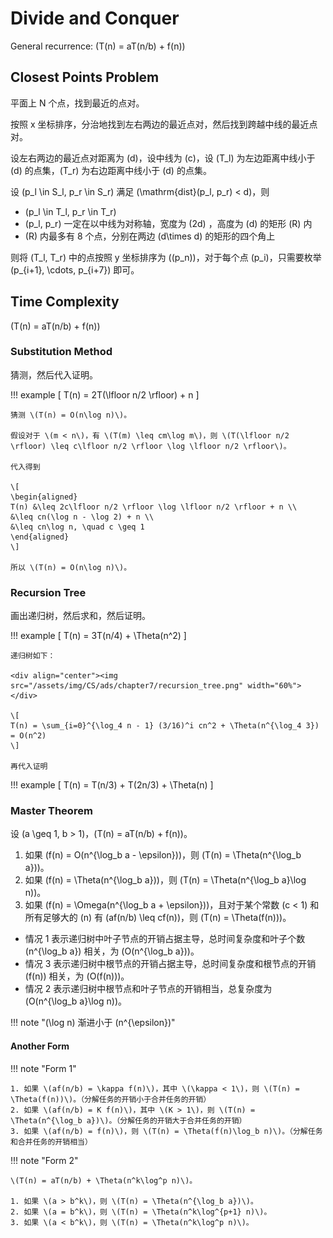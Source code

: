 # Divide and Conquer

General recurrence: \(T(n) = aT(n/b) + f(n)\)

## Closest Points Problem

平面上 N 个点，找到最近的点对。

按照 x 坐标排序，分治地找到左右两边的最近点对，然后找到跨越中线的最近点对。

设左右两边的最近点对距离为 \(d\)，设中线为 \(c\)，设 \(T_l\) 为左边距离中线小于 \(d\) 的点集，\(T_r\) 为右边距离中线小于 \(d\) 的点集。

设 \(p_l \in S_l, p_r \in S_r\) 满足 \(\mathrm{dist}(p_l, p_r) < d\)，则

- \(p_l \in T_l, p_r \in T_r\)
- \(p_l, p_r\) 一定在以中线为对称轴，宽度为 \(2d\) ，高度为 \(d\) 的矩形 \(R\) 内
- \(R\) 内最多有 8 个点，分别在两边 \(d\times d\) 的矩形的四个角上

则将 \(T_l, T_r\) 中的点按照 y 坐标排序为 \((p_n)\)，对于每个点 \(p_i\)，只需要枚举 \(p_{i+1}, \cdots, p_{i+7}\) 即可。

## Time Complexity

\(T(n) = aT(n/b) + f(n)\)

### Substitution Method

猜测，然后代入证明。

!!! example
    \[
    T(n) = 2T(\lfloor n/2 \rfloor) + n
    \]

    猜测 \(T(n) = O(n\log n)\)。

    假设对于 \(m < n\)，有 \(T(m) \leq cm\log m\)，则 \(T(\lfloor n/2 \rfloor) \leq c\lfloor n/2 \rfloor \log \lfloor n/2 \rfloor\)。

    代入得到

    \[
    \begin{aligned}
    T(n) &\leq 2c\lfloor n/2 \rfloor \log \lfloor n/2 \rfloor + n \\
    &\leq cn(\log n - \log 2) + n \\
    &\leq cn\log n, \quad c \geq 1
    \end{aligned}
    \]

    所以 \(T(n) = O(n\log n)\)。

### Recursion Tree

画出递归树，然后求和，然后证明。

!!! example
    \[
    T(n) = 3T(n/4) + \Theta(n^2)
    \]

    递归树如下：

    <div align="center"><img src="/assets/img/CS/ads/chapter7/recursion_tree.png" width="60%"></div>

    \[
    T(n) = \sum_{i=0}^{\log_4 n - 1} (3/16)^i cn^2 + \Theta(n^{\log_4 3}) = O(n^2)
    \]

    再代入证明

!!! example
    \[
    T(n) = T(n/3) + T(2n/3) + \Theta(n)
    \]

### Master Theorem

设 \(a \geq 1, b > 1\)，\(T(n) = aT(n/b) + f(n)\)。

1. 如果 \(f(n) = O(n^{\log_b a - \epsilon})\)，则 \(T(n) = \Theta(n^{\log_b a})\)。
2. 如果 \(f(n) = \Theta(n^{\log_b a})\)，则 \(T(n) = \Theta(n^{\log_b a}\log n)\)。
3. 如果 \(f(n) = \Omega(n^{\log_b a + \epsilon})\)，且对于某个常数 \(c < 1\) 和所有足够大的 \(n\) 有 \(af(n/b) \leq cf(n)\)，则 \(T(n) = \Theta(f(n))\)。

- 情况 1 表示递归树中叶子节点的开销占据主导，总时间复杂度和叶子个数 \(n^{\log_b a}\) 相关，为 \(O(n^{\log_b a})\)。
- 情况 3 表示递归树中根节点的开销占据主导，总时间复杂度和根节点的开销 \(f(n)\) 相关，为 \(O(f(n))\)。
- 情况 2 表示递归树中根节点和叶子节点的开销相当，总复杂度为 \(O(n^{\log_b a}\log n)\)。

!!! note "\(\log n\) 渐进小于 \(n^{\epsilon}\)"

#### Another Form

!!! note "Form 1"

    1. 如果 \(af(n/b) = \kappa f(n)\)，其中 \(\kappa < 1\)，则 \(T(n) = \Theta(f(n))\)。（分解任务的开销小于合并任务的开销）
    2. 如果 \(af(n/b) = K f(n)\)，其中 \(K > 1\)，则 \(T(n) = \Theta(n^{\log_b a})\)。（分解任务的开销大于合并任务的开销）
    3. 如果 \(af(n/b) = f(n)\)，则 \(T(n) = \Theta(f(n)\log_b n)\)。（分解任务和合并任务的开销相当）

!!! note "Form 2"

    \(T(n) = aT(n/b) + \Theta(n^k\log^p n)\)。

    1. 如果 \(a > b^k\)，则 \(T(n) = \Theta(n^{\log_b a})\)。
    2. 如果 \(a = b^k\)，则 \(T(n) = \Theta(n^k\log^{p+1} n)\)。
    3. 如果 \(a < b^k\)，则 \(T(n) = \Theta(n^k\log^p n)\)。